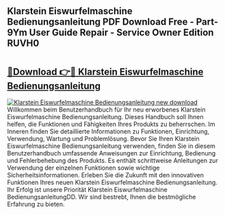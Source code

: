 ## Klarstein Eiswurfelmaschine Bedienungsanleitung PDF Download Free - Part-9Ym User Guide Repair - Service Owner Edition RUVH0

# <h2><a href="http://df5q2qi.blite.top/?on=Klarstein+Eiswurfelmaschine+Bedienungsanleitung">🔗Download 👉🔴 Klarstein Eiswurfelmaschine Bedienungsanleitung</a></h2>

[![Klarstein Eiswurfelmaschine Bedienungsanleitung new download](https://i.imgur.com/lujVjoI.png)](http://df5q2qi.blite.top/?on=Klarstein+Eiswurfelmaschine+Bedienungsanleitung)
Willkommen beim Benutzerhandbuch für Ihr neu erworbenes Klarstein Eiswurfelmaschine Bedienungsanleitung. Dieses Handbuch soll Ihnen helfen, die Funktionen und Fähigkeiten Ihres Produkts zu beherrschen. Im Inneren finden Sie detaillierte Informationen zu Funktionen, Einrichtung, Verwendung, Wartung und Problemlösung. Bevor Sie Ihren Klarstein Eiswurfelmaschine Bedienungsanleitung verwenden, finden Sie in diesem Benutzerhandbuch umfassende Anweisungen zur Einrichtung, Bedienung und Fehlerbehebung des Produkts. Es enthält schrittweise Anleitungen zur Verwendung der einzelnen Funktionen sowie wichtige Sicherheitsinformationen. Erleben Sie die Zukunft mit den innovativen Funktionen Ihres neuen Klarstein Eiswurfelmaschine Bedienungsanleitung. Ihr Erfolg ist unsere Priorität Klarstein Eiswurfelmaschine BedienungsanleitungDD. Wir sind bestrebt, Ihnen die bestmögliche Erfahrung zu bieten.
